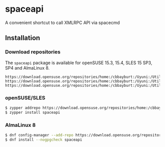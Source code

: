 # spaceapi
A convenient shortcut to call XMLRPC API via spacecmd

## Installation

### Download repositories

The `spaceapi` package is available for openSUSE 15.3, 15.4, SLES 15 SP3, SP4 and AlmaLinux 8.
```
https://download.opensuse.org/repositories/home:/cbbayburt:/Uyuni:/Utils/15.4/
https://download.opensuse.org/repositories/home:/cbbayburt:/Uyuni:/Utils/15.3/
https://download.opensuse.org/repositories/home:/cbbayburt:/Uyuni:/Utils/AlmaLinux_8/
```

### openSUSE/SLES

```bash
$ zypper addrepo https://download.opensuse.org/repositories/home:/cbbayburt:/Uyuni:/Utils/15.4/home:cbbayburt:Uyuni:Utils.repo
$ zypper install spaceapi
```

### AlmaLinux 8

```bash
$ dnf config-manager --add-repo https://download.opensuse.org/repositories/home:/cbbayburt:/Uyuni:/Utils/AlmaLinux_8/home:cbbayburt:Uyuni:Utils.repo
$ dnf install --nogpgcheck spaceapi
```
